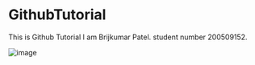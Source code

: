 # GithubTutorial
This is Github Tutorial
I am Brijkumar Patel. student number 200509152.

![image](https://user-images.githubusercontent.com/98496192/152218712-9b571aea-845b-4316-9276-bfd8871ee923.png)
